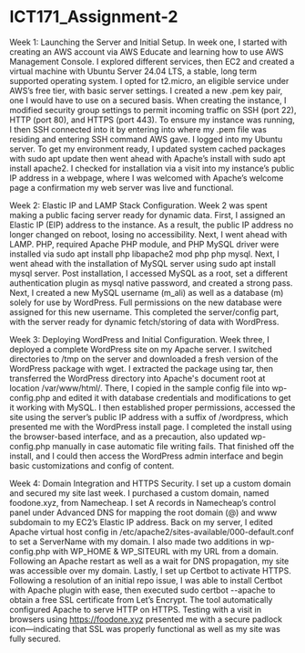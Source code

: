 # ICT171_Assignment-2
Week 1: Launching the Server and Initial Setup.
In week one, I started with creating an AWS account via AWS Educate and learning how to use AWS Management Console. I explored different services, then EC2 and created a virtual machine with Ubuntu Server 24.04 LTS, a stable, long term supported operating system. I opted for t2.micro, an eligible service under AWS’s free tier, with basic server settings. I created a new .pem key pair, one I would have to use on a secured basis. When creating the instance, I modified security group settings to permit incoming traffic on SSH (port 22), HTTP (port 80), and HTTPS (port 443). To ensure my instance was running, I then SSH connected into it by entering into where my .pem file was residing and entering SSH command AWS gave. I logged into my Ubuntu server. To get my environment ready, I updated system cached packages with sudo apt update then went ahead with Apache’s install with sudo apt install apache2. I checked for installation via a visit into my instance’s public IP address in a webpage, where I was welcomed with Apache’s welcome page a confirmation my web server was live and functional.

Week 2: Elastic IP and LAMP Stack Configuration.
Week 2 was spent making a public facing server ready for dynamic data. First, I assigned an Elastic IP (EIP) address to the instance. As a result, the public IP address no longer changed on reboot, losing no accessibility. Next, I went ahead with LAMP. PHP, required Apache PHP module, and PHP MySQL driver were installed via sudo apt install php libapache2 mod php php mysql. Next, I went ahead with the installation of MySQL server using sudo apt install mysql server. Post installation, I accessed MySQL as a root, set a different authentication plugin as mysql native password, and created a strong pass. Next, I created a new MySQL username (m_ali) as well as a database (m) solely for use by WordPress. Full permissions on the new database were assigned for this new username. This completed the server/config part, with the server ready for dynamic fetch/storing of data with WordPress.

Week 3: Deploying WordPress and Initial Configuration.
Week three, I deployed a complete WordPress site on my Apache server. I switched directories to /tmp on the server and downloaded a fresh version of the WordPress package with wget. I extracted the package using tar, then transferred the WordPress directory into Apache's document root at location /var/www/html/. There, I copied in the sample config file into wp-config.php and edited it with database credentials and modifications to get it working with MySQL. I then established proper permissions, accessed the site using the server’s public IP address with a suffix of /wordpress, which presented me with the WordPress install page. I completed the install using the browser-based interface, and as a precaution, also updated wp-config.php manually in case automatic file writing fails. That finished off the install, and I could then access the WordPress admin interface and begin basic customizations and config of content.

Week 4: Domain Integration and HTTPS Security.
I set up a custom domain and secured my site last week. I purchased a custom domain, named foodone.xyz, from Namecheap. I set A records in Namecheap’s control panel under Advanced DNS for mapping the root domain (@) and www subdomain to my EC2’s Elastic IP address. Back on my server, I edited Apache virtual host config in /etc/apache2/sites-available/000-default.conf to set a ServerName with my domain. I also made two additions in wp-config.php with WP_HOME & WP_SITEURL with my URL from a domain. Following an Apache restart as well as a wait for DNS propagation, my site was accessible over my domain. Lastly, I set up Certbot to activate HTTPS. Following a resolution of an initial repo issue, I was able to install Certbot with Apache plugin with ease, then executed sudo certbot --apache to obtain a free SSL certificate from Let’s Encrypt. The tool automatically configured Apache to serve HTTP on HTTPS. Testing with a visit in browsers using https://foodone.xyz presented me with a secure padlock icon—indicating that SSL was properly functional as well as my site was fully secured.



